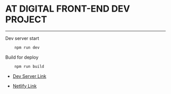 # AT DIGITAL FRONT-END DEV PROJECT
---

Dev server start
```bash
    npm run dev
```
Build for deploy
```bash
    npm run build
```
* [Dev Server Link](http://127.0.0.1:3000/)

* [Netlify Link]()